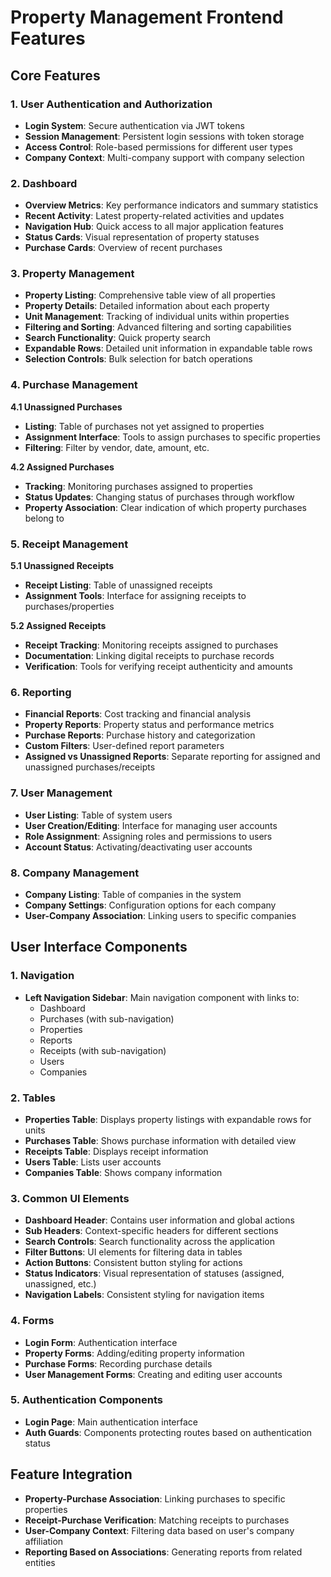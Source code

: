 # Property Management Frontend Features

## Core Features

### 1. User Authentication and Authorization

- **Login System**: Secure authentication via JWT tokens
- **Session Management**: Persistent login sessions with token storage
- **Access Control**: Role-based permissions for different user types
- **Company Context**: Multi-company support with company selection

### 2. Dashboard

- **Overview Metrics**: Key performance indicators and summary statistics
- **Recent Activity**: Latest property-related activities and updates
- **Navigation Hub**: Quick access to all major application features
- **Status Cards**: Visual representation of property statuses
- **Purchase Cards**: Overview of recent purchases

### 3. Property Management

- **Property Listing**: Comprehensive table view of all properties
- **Property Details**: Detailed information about each property
- **Unit Management**: Tracking of individual units within properties
- **Filtering and Sorting**: Advanced filtering and sorting capabilities
- **Search Functionality**: Quick property search
- **Expandable Rows**: Detailed unit information in expandable table rows
- **Selection Controls**: Bulk selection for batch operations

### 4. Purchase Management

**4.1 Unassigned Purchases**
- **Listing**: Table of purchases not yet assigned to properties
- **Assignment Interface**: Tools to assign purchases to specific properties
- **Filtering**: Filter by vendor, date, amount, etc.

**4.2 Assigned Purchases**
- **Tracking**: Monitoring purchases assigned to properties
- **Status Updates**: Changing status of purchases through workflow
- **Property Association**: Clear indication of which property purchases belong to

### 5. Receipt Management

**5.1 Unassigned Receipts**
- **Receipt Listing**: Table of unassigned receipts
- **Assignment Tools**: Interface for assigning receipts to purchases/properties

**5.2 Assigned Receipts**
- **Receipt Tracking**: Monitoring receipts assigned to purchases
- **Documentation**: Linking digital receipts to purchase records
- **Verification**: Tools for verifying receipt authenticity and amounts

### 6. Reporting

- **Financial Reports**: Cost tracking and financial analysis
- **Property Reports**: Property status and performance metrics
- **Purchase Reports**: Purchase history and categorization
- **Custom Filters**: User-defined report parameters
- **Assigned vs Unassigned Reports**: Separate reporting for assigned and unassigned purchases/receipts

### 7. User Management

- **User Listing**: Table of system users
- **User Creation/Editing**: Interface for managing user accounts
- **Role Assignment**: Assigning roles and permissions to users
- **Account Status**: Activating/deactivating user accounts

### 8. Company Management

- **Company Listing**: Table of companies in the system
- **Company Settings**: Configuration options for each company
- **User-Company Association**: Linking users to specific companies

## User Interface Components

### 1. Navigation

- **Left Navigation Sidebar**: Main navigation component with links to:
  - Dashboard
  - Purchases (with sub-navigation)
  - Properties
  - Reports
  - Receipts (with sub-navigation)
  - Users
  - Companies

### 2. Tables

- **Properties Table**: Displays property listings with expandable rows for units
- **Purchases Table**: Shows purchase information with detailed view
- **Receipts Table**: Displays receipt information
- **Users Table**: Lists user accounts
- **Companies Table**: Shows company information

### 3. Common UI Elements

- **Dashboard Header**: Contains user information and global actions
- **Sub Headers**: Context-specific headers for different sections
- **Search Controls**: Search functionality across the application
- **Filter Buttons**: UI elements for filtering data in tables
- **Action Buttons**: Consistent button styling for actions
- **Status Indicators**: Visual representation of statuses (assigned, unassigned, etc.)
- **Navigation Labels**: Consistent styling for navigation items

### 4. Forms

- **Login Form**: Authentication interface
- **Property Forms**: Adding/editing property information
- **Purchase Forms**: Recording purchase details
- **User Management Forms**: Creating and editing user accounts

### 5. Authentication Components

- **Login Page**: Main authentication interface
- **Auth Guards**: Components protecting routes based on authentication status

## Feature Integration

- **Property-Purchase Association**: Linking purchases to specific properties
- **Receipt-Purchase Verification**: Matching receipts to purchases
- **User-Company Context**: Filtering data based on user's company affiliation
- **Reporting Based on Associations**: Generating reports from related entities